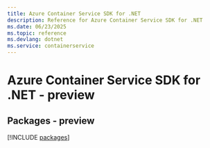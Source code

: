 ```yaml
---
title: Azure Container Service SDK for .NET
description: Reference for Azure Container Service SDK for .NET
ms.date: 06/23/2025
ms.topic: reference
ms.devlang: dotnet
ms.service: containerservice
---
```

# Azure Container Service SDK for .NET - preview
## Packages - preview
[!INCLUDE [packages](container-service-index.md)]